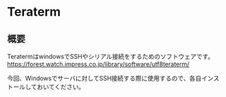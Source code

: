 # Teraterm

## 概要

TeratermはwindowsでSSHやシリアル接続をするためのソフトウェアです。  
https://forest.watch.impress.co.jp/library/software/utf8teraterm/  

今回、Windowsでサーバに対してSSH接続する際に使用するので、各自インストールしておいてください。  
